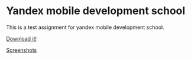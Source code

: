 # Yandex mobile development school
This is a test assignment for yandex mobile development school.

[Download it!](http://artemohanjanyan.github.io/MobileSchool/app.apk)

[Screenshots](https://github.com/artemohanjanyan/MobileSchool/wiki)
